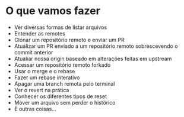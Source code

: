 # O que vamos fazer

* Ver diversas formas de listar arquivos
* Entender as remotes
* Clonar um repositório remoto e enviar um PR
* Atualizar um PR enviado a um repositório remoto sobrescevendo o commit anterior
* Atualiar nossa origin baseado em alterações feitas em upstream
* Acessar um repositório remoto forkado
* Usar o merge e o rebase
* Fazer um rebase interativo
* Apagar uma branch remota pelo terminal
* Ver o revert na prática
* Conhecer os diferentes tipos de reset
* Mover um arquivo sem perder o histórico
* E outras coisas...